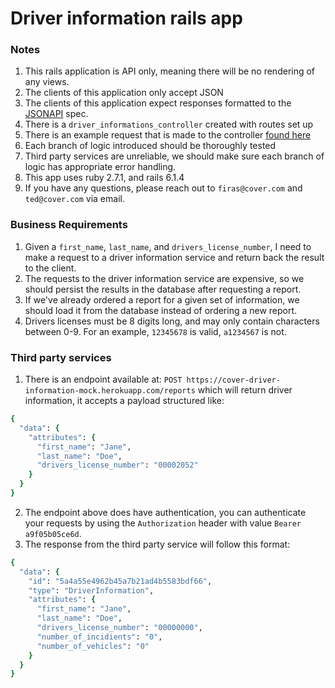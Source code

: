 # Driver information rails app

### Notes
1. This rails application is API only, meaning there will be no rendering of any views.
2. The clients of this application only accept JSON
3. The clients of this application expect responses formatted to the [JSONAPI](https://jsonapi.org/) spec.
4. There is a `driver_informations_controller` created with routes set up
5. There is an example request that is made to the controller [found here](https://github.com/ted/driver-information-integration/blob/master/test/fixtures/files/example_request.json)
6. Each branch of logic introduced should be thoroughly tested
7. Third party services are unreliable, we should make sure each branch of logic has appropriate error handling.
8. This app uses ruby 2.7.1, and rails 6.1.4
9. If you have any questions, please reach out to `firas@cover.com` and `ted@cover.com` via email.

### Business Requirements
1. Given a `first_name`, `last_name`, and `drivers_license_number`, I need to make a request to a driver information service and return back the result to the client.
2. The requests to the driver information service are expensive, so we should persist the results in the database after requesting a report.
3. If we've already ordered a report for a given set of information, we should load it from the database instead of ordering a new report.
4. Drivers licenses must be 8 digits long, and may only contain characters between 0-9. For an example, `12345678` is valid, `a1234567` is not.

### Third party services
1. There is an endpoint available at: `POST https://cover-driver-information-mock.herokuapp.com/reports` which will return driver information, it accepts a payload structured like:

```ruby
{
  "data": {
    "attributes": {
      "first_name": "Jane",
      "last_name": "Doe",
      "drivers_license_number": "00002052"
    }
  }
}

```

2. The endpoint above does have authentication, you can authenticate your requests by using the `Authorization` header with value `Bearer a9f05b05ce6d`.
3. The response from the third party service will follow this format:

```ruby
{
  "data": {
    "id": "5a4a55e4962b45a7b21ad4b5583bdf66",
    "type": "DriverInformation",
    "attributes": {
      "first_name": "Jane",
      "last_name": "Doe",
      "drivers_license_number": "00000000",
      "number_of_incidients": "0",
      "number_of_vehicles": "0"
    }
  }
}
```
